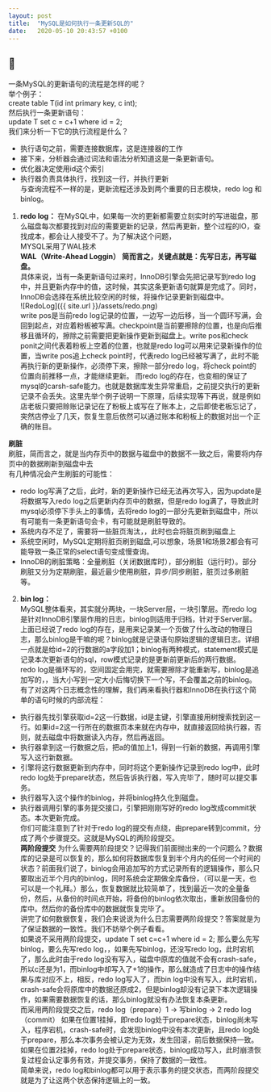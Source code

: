 ```yaml
---
layout: post
title:  "MySQL是如何执行一条更新SQL的"
date:   2020-05-10 20:43:57 +0100
---
```

🍊
---

一条MySQL的更新语句的流程是怎样的呢？     
举个例子：      
create table T(id int primary key, c int);      
然后执行一条更新语句：     
update T set c = c+1 where id = 2;       
我们来分析一下它的执行流程是什么？   
- 执行语句之前，需要连接数据库，这是连接器的工作     
- 接下来，分析器会通过词法和语法分析知道这是一条更新语句。     
- 优化器决定使用id这个索引    
- 执行器负责具体执行，找到这一行，并执行更新     
与查询流程不一样的是，更新流程还涉及到两个重要的日志模块，redo log 和 binlog。

1. **redo log：**
在MySQL中，如果每一次的更新都需要立刻实时的写进磁盘，那么磁盘每次都要找到对应的需要更新的记录，然后再更新，整个过程的IO，查找成本，都会让人接受不了。为了解决这个问题，    
MYSQL采用了WAL技术      
**WAL（Write-Ahead Loggin）**
**简而言之，关键点就是：先写日志，再写磁盘。**      
具体来说，当有一条更新语句过来时，InnoDB引擎会先把记录写到redo log中，并且更新内存中的值，这时候，其实这条更新语句就算是完成了。同时，InnoDB会选择在系统比较空闲的时候，将操作记录更新到磁盘中。     
![RedoLog]({{ site.url }}/assets/redo.png)     
write pos是当前redo log记录的位置，一边写一边后移，当一个圆环写满，会回到起点，对应着粉板被写满。checkpoint是当前要擦除的位置，也是向后推移且循环的，擦除之前需要把更新操作更新到磁盘上。write pos和check ponit之间代表着粉板上空着的位置，也就是redo log可以用来记录新操作的位置，当write pos追上check point时，代表redo log已经被写满了，此时不能再执行新的更新操作，必须停下来，擦除一部分redo log，将check point的位置向前推移一点，才能继续更新。
而redo log的存在，也变相的保证了mysql的carsh-safe能力。也就是数据库发生异常重启，之前提交执行的更新记录不会丢失。这里先举个例子说明一下原理，后续实现等下再说，就是例如店老板只要把赊账记录记在了粉板上或写在了账本上，之后即使老板忘记了，突然店停业了几天，恢复生意后依然可以通过账本和粉板上的数据对出一个正确的账目。     

**刷脏**     
刷脏，简而言之，就是当内存页中的数据与磁盘中的数据不一致之后，需要将内存页中的数据刷新到磁盘中去       
有几种情况会产生刷脏的可能性：      
- redo log写满了之后，此时，新的更新操作已经无法再次写入，因为update是将数据写入redo log之后更新内存页中的数据，但是redo log满了，导致此时mysql必须停下手头上的事情，去将redo log的一部分先更新到磁盘中，所以有可能有一条更新语句会卡，有可能就是刷脏导致的。
- 系统内存不足了，需要将一些脏页淘汰，，此时也会将脏页刷到磁盘上
- 系统空闲时，MySQL定期将脏页刷到磁盘,可以想象，场景1和场景2都会有可能导致一条正常的select语句变成慢查询。    
- InnoDB的刷脏策略：全量刷脏（关闭数据库时），部分刷脏（运行时）。部分刷脏又分为定期刷脏，最近最少使用刷脏，异步/同步刷脏，脏页过多刷脏等。

2. **bin log：**   
MySQL整体看来，其实就分两块，一块Server层，一块引擎层。而redo log是针对InnoDB引擎层作用的日志，binlog则适用于归档，针对于Server层。
上面已经说了redo log的存在，是用来记录某一个页做了什么改动的物理日志，那么binlog是干嘛的呢？binlog就是记录语句原始逻辑的逻辑日志。详细一点就是给id=2的行数据的a字段加1；binlog有两种模式，statement模式是记录本次更新语句的sql，row模式记录的是更新前更新后的两行数据。     
redo log是循环写的，空间固定会用完，就需要擦除才能重新写，binlog是追加写的，，当大小写到一定大小后悔切换下一个写，不会覆盖之前的binlog。   
有了对这两个日志概念性的理解，我们再来看执行器和InnoDB在执行这个简单的语句时候的内部流程：     
- 执行器先找引擎获取id=2这一行数据，id是主键，引擎直接用树搜索找到这一行。如果id=2这一行所在的数据页本来就在内存中，就直接返回给执行器，否则，就去磁盘中将数据读入内存，然后再返回。
- 执行器拿到这一行数据之后，把a的值加上1，得到一行新的数据，再调用引擎写入这行新数据。
- 引擎将这行数据更新到内存中，同时将这个更新操作记录到redo log中，此时redo log处于prepare状态，然后告诉执行器，写入完毕了，随时可以提交事务。
- 执行器写入这个操作的binlog，并将binlog持久化到磁盘。
- 执行器调用引擎的事务提交接口，引擎把刚刚写好的redo log改成commit状态。本次更新完成。  
你们可能注意到了针对于redo log的提交有点绕，由prepare转到commit，分成了两个步骤提交。这就是MySQL的两阶段提交。    
**两阶段提交**
为什么需要两阶段提交？记得我们前面抛出来的一个问题么？数据库的记录是可以恢复的，那么如何将数据库恢复到半个月内的任何一个时间的状态？前面我们说了，binlog会用追加写的方式记录所有的逻辑操作，那么只要取出近半个月内的binlog，同时系统会定期做全库备份，（可以是一天，也可以是一个礼拜。）那么，恢复数据就比较简单了，找到最近一次的全量备份，然后，从备份的时间点开始，将备份的binlog依次取出，重新放回备份的库中。然后你的备份库中的数据就恢复完毕了。      
讲完了如何数据恢复，我们会来说说为什么日志需要两阶段提交？答案就是为了保证数据的一致性。我们不妨举个例子看看。    
如果说不采用两阶段提交，update T set c=c+1 where id = 2; 那么要么先写binlog，要么先写redo log，，如果先写binlog，还没写redo log，此时宕机了，那么此时由于redo log没有写入，磁盘中原库的值就不会有crash-safe，所以c还是为1，而binlog中却写入了+1的操作，那么就造成了日志中的操作结果与库对应不上，相反，redo log写入了，而bin log中没有写入，此时宕机，crash-safe会将原库中的数据还原成2，但是binlog却没有记录下本次逻辑操作，如果需要数据恢复的话，那么binlog就没有办法恢复本条更新。    
而采用两阶段提交之后，redo log（prepare）1  ->  写binlog  -> 2 redo log（commit）
如果在位置1挂掉，即redo log处于prepare状态，binlog尚未写入，程序宕机，crash-safe时，会发现binlog中没有本次更新，且redo log处于prepare，那么本次事务会被认定为无效，发生回滚，前后数据保持一致。         
如果在位置2挂掉，redo log处于prepare状态，binlog成功写入，此时崩溃恢复过程会认定事务有效，并提交事务，保持了数据的一致性。     
简单来说，redo log和binlog都可以用于表示事务的提交状态，而两阶段提交就是为了让这两个状态保持逻辑上的一致。     